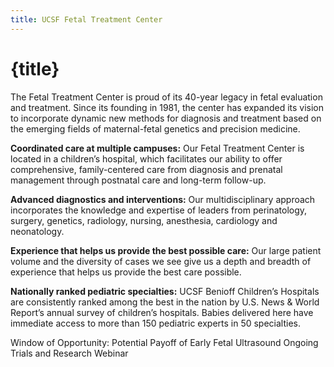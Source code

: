 ```yaml
---
title: UCSF Fetal Treatment Center
---
```


# {title}

The Fetal Treatment Center is proud of its 40-year legacy in fetal evaluation and treatment. Since its founding in 1981, the center has expanded its vision to incorporate dynamic new methods for diagnosis and treatment based on the emerging fields of maternal-fetal genetics and precision medicine.

**Coordinated care at multiple campuses:** Our Fetal Treatment Center is located in a children’s hospital, which facilitates our ability to offer comprehensive, family-centered care from diagnosis and prenatal management through postnatal care and long-term follow-up.

**Advanced diagnostics and interventions:** Our multidisciplinary approach incorporates the knowledge and expertise of leaders from perinatology, surgery, genetics, radiology, nursing, anesthesia, cardiology and neonatology.

**Experience that helps us provide the best possible care:** Our large patient volume and the diversity of cases we see give us a depth and breadth of experience that helps us provide the best care possible.

**Nationally ranked pediatric specialties:** UCSF Benioff Children’s Hospitals are consistently ranked among the best in the nation by U.S. News & World Report’s annual survey of children’s hospitals. Babies delivered here have immediate access to more than 150 pediatric experts in 50 specialties.

<SectionLink Section={EarlyUltrasound} on:sectionLinkClick>Window of Opportunity: Potential Payoff of Early Fetal Ultrasound</SectionLink>
<SectionLink Section={TrailsAndResearchWebinar} on:sectionLinkClick>Ongoing Trials and Research Webinar</SectionLink>

<script>
    import SectionLink from "../components/SectionLink.svelte"
    import EarlyUltrasound from "../content/EarlyUltrasound.md"
    import TrailsAndResearchWebinar from "../content/TrialsAndResearchWebinar.md"
</script>